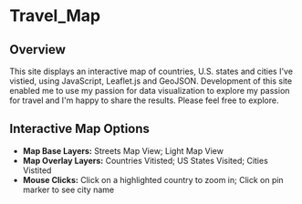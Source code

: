 # Travel_Map

## Overview
This site displays an interactive map of countries, U.S. states and cities I've vistied, using JavaScript, Leaflet.js and GeoJSON. Development of this site enabled me to use my passion for data visualization to explore my passion for travel and I'm happy to share the results. Please feel free to explore.

## Interactive Map Options
- **Map Base Layers:** Streets Map View; Light Map View
- **Map Overlay Layers:** Countries Vitisted; US States Visited; Cities Vistited
- **Mouse Clicks:** Click on a highlighted country to zoom in; Click on pin marker to see city name
